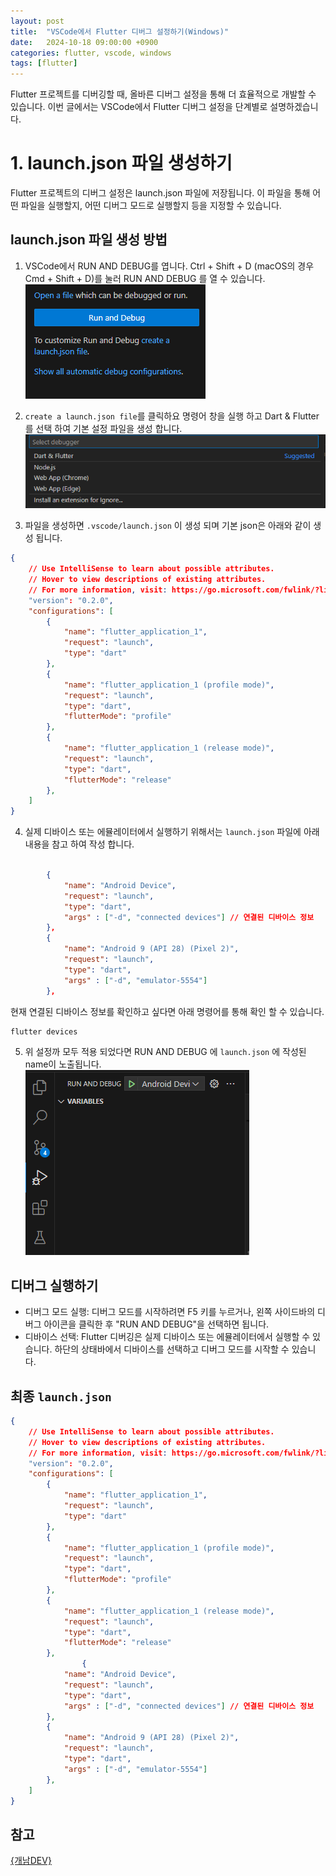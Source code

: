 ```yaml
---
layout: post
title:  "VSCode에서 Flutter 디버그 설정하기(Windows)"
date:   2024-10-18 09:00:00 +0900
categories: flutter, vscode, windows
tags: [flutter]
---
```


Flutter 프로젝트를 디버깅할 때, 올바른 디버그 설정을 통해 더 효율적으로 개발할 수 있습니다. 이번 글에서는 VSCode에서 Flutter 디버그 설정을 단계별로 설명하겠습니다.

# 1. launch.json 파일 생성하기
Flutter 프로젝트의 디버그 설정은 launch.json 파일에 저장됩니다. 이 파일을 통해 어떤 파일을 실행할지, 어떤 디버그 모드로 실행할지 등을 지정할 수 있습니다.

## launch.json 파일 생성 방법
1. VSCode에서 RUN AND DEBUG를 엽니다. Ctrl + Shift + D (macOS의 경우 Cmd + Shift + D)를 눌러 RUN AND DEBUG 를 열 수 있습니다.<br>
![RUN AND DEBUG](/assets/img/1018-1-1.png)<br>

2. `create a launch.json file`를 클릭하요 명령어 창을 실행 하고 Dart & Flutter를 선택 하여 기본 설정 파일을 생성 합니다.<br>
![RUN AND DEBUG](/assets/img/1018-1-2.png)<br>

3. 파일을 생성하면 `.vscode/launch.json` 이 생성 되며 기본 json은 아래와 같이 생성 됩니다.<br>
```json
{
    // Use IntelliSense to learn about possible attributes.
    // Hover to view descriptions of existing attributes.
    // For more information, visit: https://go.microsoft.com/fwlink/?linkid=830387
    "version": "0.2.0",
    "configurations": [
        {
            "name": "flutter_application_1",
            "request": "launch",
            "type": "dart"
        },
        {
            "name": "flutter_application_1 (profile mode)",
            "request": "launch",
            "type": "dart",
            "flutterMode": "profile"
        },
        {
            "name": "flutter_application_1 (release mode)",
            "request": "launch",
            "type": "dart",
            "flutterMode": "release"
        },
    ]
}
```

4. 실제 디바이스 또는 에뮬레이터에서 실행하기 위해서는 `launch.json` 파일에 아래 내용을 참고 하여 작성 합니다.<br>
```json

        {
            "name": "Android Device",
            "request": "launch",
            "type": "dart",
            "args" : ["-d", "connected devices"] // 연결된 디바이스 정보
        },
        {
            "name": "Android 9 (API 28) (Pixel 2)",
            "request": "launch",
            "type": "dart",
            "args" : ["-d", "emulator-5554"]
        },
```
현재 연결된 디바이스 정보를 확인하고 싶다면 아래 명령어를 통해 확인 할 수 있습니다.<br>
```bash
flutter devices
```

5. 위 설정까 모두 적용 되었다면 RUN AND DEBUG 에 `launch.json` 에 작성된 name이 노출됩니다.<br>
![RUN AND DEBUG](/assets/img/1018-1-3.png)<br>

## 디버그 실행하기
-  디버그 모드 실행: 디버그 모드를 시작하려면 F5 키를 누르거나, 왼쪽 사이드바의 디버그 아이콘을 클릭한 후 "RUN AND DEBUG"을 선택하면 됩니다.
-  디바이스 선택: Flutter 디버깅은 실제 디바이스 또는 에뮬레이터에서 실행할 수 있습니다. 하단의 상태바에서 디바이스를 선택하고 디버그 모드를 시작할 수 있습니다.

## 최종 `launch.json`
```json
{
    // Use IntelliSense to learn about possible attributes.
    // Hover to view descriptions of existing attributes.
    // For more information, visit: https://go.microsoft.com/fwlink/?linkid=830387
    "version": "0.2.0",
    "configurations": [
        {
            "name": "flutter_application_1",
            "request": "launch",
            "type": "dart"
        },
        {
            "name": "flutter_application_1 (profile mode)",
            "request": "launch",
            "type": "dart",
            "flutterMode": "profile"
        },
        {
            "name": "flutter_application_1 (release mode)",
            "request": "launch",
            "type": "dart",
            "flutterMode": "release"
        },
                {
            "name": "Android Device",
            "request": "launch",
            "type": "dart",
            "args" : ["-d", "connected devices"] // 연결된 디바이스 정보
        },
        {
            "name": "Android 9 (API 28) (Pixel 2)",
            "request": "launch",
            "type": "dart",
            "args" : ["-d", "emulator-5554"]
        },
    ]
}
```

## 참고
[{개남DEV}](https://sudarlife.tistory.com/entry/flutter-web-%ED%94%8C%EB%9F%AC%ED%84%B0-%ED%94%84%EB%A1%9C%EC%A0%9D%ED%8A%B8%EB%A5%BC-%EC%9B%B9%EA%B3%BC-%EC%95%A0%EB%AE%AC%EB%A0%88%EC%9D%B4%ED%84%B0%EB%A1%9C-%EB%8F%8C%EB%A0%A4%EB%B3%B4%EC%9E%90-vscode-%EC%84%B8%ED%8C%85%EB%B2%95)

